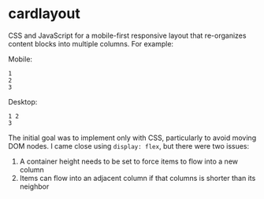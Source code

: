 # cardlayout

CSS and JavaScript for a mobile-first responsive layout that re-organizes
content blocks into multiple columns. For example:

Mobile:
```
1
2
3
```
Desktop:
```
1 2
3
```

The initial goal was to implement only with CSS, particularly to avoid moving 
DOM nodes. I came close using `display: flex`, but there were two issues:

1. A container height needs to be set to force items to flow into a new column
2. Items can flow into an adjacent column if that columns is shorter than its neighbor
